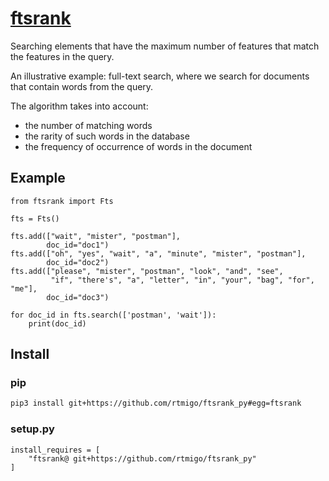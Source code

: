 # [ftsrank](https://github.com/rtmigo/ftsrank_py)

Searching elements that have the maximum number of features that match the 
features in the query.

An illustrative example: full-text search, where we search for documents that 
contain words from the query.

The algorithm takes into account:
- the number of matching words
- the rarity of such words in the database
- the frequency of occurrence of words in the document

## Example

```python3
from ftsrank import Fts

fts = Fts()

fts.add(["wait", "mister", "postman"], 
        doc_id="doc1")
fts.add(["oh", "yes", "wait", "a", "minute", "mister", "postman"], 
        doc_id="doc2")
fts.add(["please", "mister", "postman", "look", "and", "see",
         "if", "there's", "a", "letter", "in", "your", "bag", "for", "me"],
        doc_id="doc3")

for doc_id in fts.search(['postman', 'wait']):
    print(doc_id)
```

## Install

### pip

```bash
pip3 install git+https://github.com/rtmigo/ftsrank_py#egg=ftsrank
```

### setup.py

```python3
install_requires = [
    "ftsrank@ git+https://github.com/rtmigo/ftsrank_py"
]
```